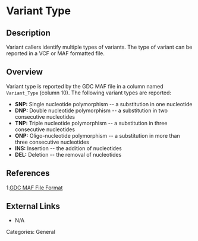 # Variant Type #

## Description ##
Variant callers identify multiple types of variants.  The type of variant can be reported in a VCF or MAF formatted file.

## Overview ##

Variant type is reported by the GDC MAF file in a column named `Variant_Type` (column 10). The following variant types are reported:

* __SNP:__ Single nucleotide polymorphism -- a substitution in one nucleotide
* __DNP:__ Double nucleotide polymorphism -- a substitution in two consecutive nucleotides
* __TNP:__ Triple nucleotide polymorphism -- a substitution in three consecutive nucleotides
* __ONP:__ Oligo-nucleotide polymorphism -- a substitution in more than three consecutive nucleotides
* __INS:__ Insertion -- the addition of nucleotides
* __DEL:__ Deletion -- the removal of  nucleotides

## References ##
1.[GDC MAF File Format](https://docs.gdc.cancer.gov/Data/File_Formats/MAF_Format/)

## External Links ##
* N/A

Categories: General
